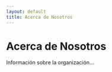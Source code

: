 ```yaml
---
layout: default
title: Acerca de Nosotros
---
```


# Acerca de Nosotros

Información sobre la organización...

